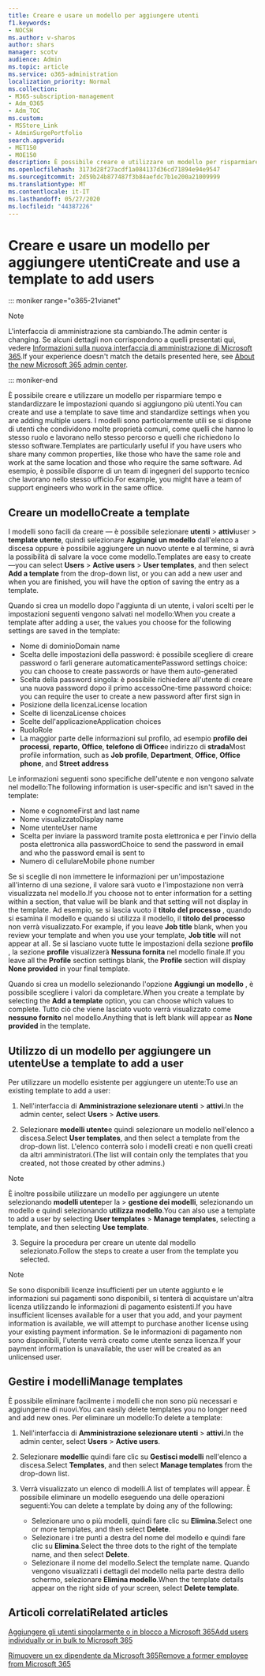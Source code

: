 ```yaml
---
title: Creare e usare un modello per aggiungere utenti
f1.keywords:
- NOCSH
ms.author: v-sharos
author: shars
manager: scotv
audience: Admin
ms.topic: article
ms.service: o365-administration
localization_priority: Normal
ms.collection:
- M365-subscription-management
- Adm_O365
- Adm_TOC
ms.custom:
- MSStore_Link
- AdminSurgePortfolio
search.appverid:
- MET150
- MOE150
description: È possibile creare e utilizzare un modello per risparmiare tempo e standardizzare le impostazioni quando si aggiungono più utenti.
ms.openlocfilehash: 3173d28f27acdf1a084137d36cd71894e94e9547
ms.sourcegitcommit: 2d59b24b877487f3b84aefdc7b1e200a21009999
ms.translationtype: MT
ms.contentlocale: it-IT
ms.lasthandoff: 05/27/2020
ms.locfileid: "44387226"
---
```

# <a name="create-and-use-a-template-to-add-users"></a><span data-ttu-id="d336f-103">Creare e usare un modello per aggiungere utenti</span><span class="sxs-lookup"><span data-stu-id="d336f-103">Create and use a template to add users</span></span>

::: moniker range="o365-21vianet"

> [!NOTE]
> <span data-ttu-id="d336f-104">L'interfaccia di amministrazione sta cambiando.</span><span class="sxs-lookup"><span data-stu-id="d336f-104">The admin center is changing.</span></span> <span data-ttu-id="d336f-105">Se alcuni dettagli non corrispondono a quelli presentati qui, vedere [Informazioni sulla nuova interfaccia di amministrazione di Microsoft 365](https://docs.microsoft.com/microsoft-365/admin/microsoft-365-admin-center-preview?view=o365-21vianet).</span><span class="sxs-lookup"><span data-stu-id="d336f-105">If your experience doesn't match the details presented here, see [About the new Microsoft 365 admin center](https://docs.microsoft.com/microsoft-365/admin/microsoft-365-admin-center-preview?view=o365-21vianet).</span></span>

::: moniker-end

<span data-ttu-id="d336f-106">È possibile creare e utilizzare un modello per risparmiare tempo e standardizzare le impostazioni quando si aggiungono più utenti.</span><span class="sxs-lookup"><span data-stu-id="d336f-106">You can create and use a template to save time and standardize settings when you are adding multiple users.</span></span> <span data-ttu-id="d336f-107">I modelli sono particolarmente utili se si dispone di utenti che condividono molte proprietà comuni, come quelli che hanno lo stesso ruolo e lavorano nello stesso percorso e quelli che richiedono lo stesso software.</span><span class="sxs-lookup"><span data-stu-id="d336f-107">Templates are particularly useful if you have users who share many common properties, like those who have the same role and work at the same location and those who require the same software.</span></span> <span data-ttu-id="d336f-108">Ad esempio, è possibile disporre di un team di ingegneri del supporto tecnico che lavorano nello stesso ufficio.</span><span class="sxs-lookup"><span data-stu-id="d336f-108">For example, you might have a team of support engineers who work in the same office.</span></span>  

## <a name="create-a-template"></a><span data-ttu-id="d336f-109">Creare un modello</span><span class="sxs-lookup"><span data-stu-id="d336f-109">Create a template</span></span>

<span data-ttu-id="d336f-110">I modelli sono facili da creare &mdash; è possibile selezionare **utenti**  >  **attivi**user  >  **template utente**, quindi selezionare **Aggiungi un modello** dall'elenco a discesa oppure è possibile aggiungere un nuovo utente e al termine, si avrà la possibilità di salvare la voce come modello.</span><span class="sxs-lookup"><span data-stu-id="d336f-110">Templates are easy to create&mdash;you can select **Users** > **Active users** > **User templates**, and then select **Add a template** from the drop-down list, or you can add a new user and when you are finished, you will have the option of saving the entry as a template.</span></span>

<span data-ttu-id="d336f-111">Quando si crea un modello dopo l'aggiunta di un utente, i valori scelti per le impostazioni seguenti vengono salvati nel modello:</span><span class="sxs-lookup"><span data-stu-id="d336f-111">When you create a template after adding a user, the values you choose for the following settings are saved in the template:</span></span>

- <span data-ttu-id="d336f-112">Nome di dominio</span><span class="sxs-lookup"><span data-stu-id="d336f-112">Domain name</span></span>
- <span data-ttu-id="d336f-113">Scelta delle impostazioni della password: è possibile scegliere di creare password o farli generare automaticamente</span><span class="sxs-lookup"><span data-stu-id="d336f-113">Password settings choice: you can choose to create passwords or have them auto-generated</span></span>
- <span data-ttu-id="d336f-114">Scelta della password singola: è possibile richiedere all'utente di creare una nuova password dopo il primo accesso</span><span class="sxs-lookup"><span data-stu-id="d336f-114">One-time password choice: you can require the user to create a new password after first sign in</span></span>
- <span data-ttu-id="d336f-115">Posizione della licenza</span><span class="sxs-lookup"><span data-stu-id="d336f-115">License location</span></span>
- <span data-ttu-id="d336f-116">Scelte di licenza</span><span class="sxs-lookup"><span data-stu-id="d336f-116">License choices</span></span>
- <span data-ttu-id="d336f-117">Scelte dell'applicazione</span><span class="sxs-lookup"><span data-stu-id="d336f-117">Application choices</span></span>
- <span data-ttu-id="d336f-118">Ruolo</span><span class="sxs-lookup"><span data-stu-id="d336f-118">Role</span></span>
- <span data-ttu-id="d336f-119">La maggior parte delle informazioni sul profilo, ad esempio **profilo dei processi**, **reparto**, **Office**, **telefono di Office**e indirizzo di **strada**</span><span class="sxs-lookup"><span data-stu-id="d336f-119">Most profile information, such as **Job profile**, **Department**, **Office**, **Office phone**, and **Street address**</span></span> 

<span data-ttu-id="d336f-120">Le informazioni seguenti sono specifiche dell'utente e non vengono salvate nel modello:</span><span class="sxs-lookup"><span data-stu-id="d336f-120">The following information is user-specific and isn't saved in the template:</span></span>

- <span data-ttu-id="d336f-121">Nome e cognome</span><span class="sxs-lookup"><span data-stu-id="d336f-121">First and last name</span></span>
- <span data-ttu-id="d336f-122">Nome visualizzato</span><span class="sxs-lookup"><span data-stu-id="d336f-122">Display name</span></span>
- <span data-ttu-id="d336f-123">Nome utente</span><span class="sxs-lookup"><span data-stu-id="d336f-123">User name</span></span>
- <span data-ttu-id="d336f-124">Scelta per inviare la password tramite posta elettronica e per l'invio della posta elettronica alla password</span><span class="sxs-lookup"><span data-stu-id="d336f-124">Choice to send the password in email and who the password email is sent to</span></span>
- <span data-ttu-id="d336f-125">Numero di cellulare</span><span class="sxs-lookup"><span data-stu-id="d336f-125">Mobile phone number</span></span>

<span data-ttu-id="d336f-126">Se si sceglie di non immettere le informazioni per un'impostazione all'interno di una sezione, il valore sarà vuoto e l'impostazione non verrà visualizzata nel modello.</span><span class="sxs-lookup"><span data-stu-id="d336f-126">If you choose not to enter information for a setting within a section, that value will be blank and that setting will not display in the template.</span></span> <span data-ttu-id="d336f-127">Ad esempio, se si lascia vuoto il **titolo del processo** , quando si esamina il modello e quando si utilizza il modello, il **titolo del processo** non verrà visualizzato.</span><span class="sxs-lookup"><span data-stu-id="d336f-127">For example, if you leave **Job title** blank, when you review your template and when you use your template, **Job title** will not appear at all.</span></span> <span data-ttu-id="d336f-128">Se si lasciano vuote tutte le impostazioni della sezione **profilo** , la sezione **profile** visualizzerà **Nessuna fornita** nel modello finale.</span><span class="sxs-lookup"><span data-stu-id="d336f-128">If you leave all the **Profile** section settings blank, the **Profile** section will display **None provided** in your final template.</span></span>

<span data-ttu-id="d336f-129">Quando si crea un modello selezionando l'opzione **Aggiungi un modello** , è possibile scegliere i valori da completare.</span><span class="sxs-lookup"><span data-stu-id="d336f-129">When you create a template by selecting the **Add a template** option, you can choose which values to complete.</span></span> <span data-ttu-id="d336f-130">Tutto ciò che viene lasciato vuoto verrà visualizzato come **nessuno fornito** nel modello.</span><span class="sxs-lookup"><span data-stu-id="d336f-130">Anything that is left blank will appear as **None provided** in the template.</span></span>

## <a name="use-a-template-to-add-a-user"></a><span data-ttu-id="d336f-131">Utilizzo di un modello per aggiungere un utente</span><span class="sxs-lookup"><span data-stu-id="d336f-131">Use a template to add a user</span></span>

<span data-ttu-id="d336f-132">Per utilizzare un modello esistente per aggiungere un utente:</span><span class="sxs-lookup"><span data-stu-id="d336f-132">To use an existing template to add a user:</span></span>

1. <span data-ttu-id="d336f-133">Nell'interfaccia di **Amministrazione selezionare utenti**  >  **attivi**.</span><span class="sxs-lookup"><span data-stu-id="d336f-133">In the admin center, select **Users** > **Active users**.</span></span>

2. <span data-ttu-id="d336f-134">Selezionare **modelli utente**e quindi selezionare un modello nell'elenco a discesa.</span><span class="sxs-lookup"><span data-stu-id="d336f-134">Select **User templates**, and then select a template from the drop-down list.</span></span> <span data-ttu-id="d336f-135">L'elenco conterrà solo i modelli creati e non quelli creati da altri amministratori.</span><span class="sxs-lookup"><span data-stu-id="d336f-135">(The list will contain only the templates that you created, not those created by other admins.)</span></span>

 > [!NOTE]
 > <span data-ttu-id="d336f-136">È inoltre possibile utilizzare un modello per aggiungere un utente selezionando **modelli utente**per la  >  **gestione dei modelli**, selezionando un modello e quindi selezionando **utilizza modello**.</span><span class="sxs-lookup"><span data-stu-id="d336f-136">You can also use a template to add a user by selecting **User templates** > **Manage templates**, selecting a template, and then selecting **Use template**.</span></span>

3. <span data-ttu-id="d336f-137">Seguire la procedura per creare un utente dal modello selezionato.</span><span class="sxs-lookup"><span data-stu-id="d336f-137">Follow the steps to create a user from the template you selected.</span></span>

> [!NOTE]
> <span data-ttu-id="d336f-138">Se sono disponibili licenze insufficienti per un utente aggiunto e le informazioni sui pagamenti sono disponibili, si tenterà di acquistare un'altra licenza utilizzando le informazioni di pagamento esistenti.</span><span class="sxs-lookup"><span data-stu-id="d336f-138">If you have insufficient licenses available for a user that you add, and your payment information is available, we will attempt to purchase another license using your existing payment information.</span></span> <span data-ttu-id="d336f-139">Se le informazioni di pagamento non sono disponibili, l'utente verrà creato come utente senza licenza.</span><span class="sxs-lookup"><span data-stu-id="d336f-139">If your payment information is unavailable, the user will be created as an unlicensed user.</span></span>

## <a name="manage-templates"></a><span data-ttu-id="d336f-140">Gestire i modelli</span><span class="sxs-lookup"><span data-stu-id="d336f-140">Manage templates</span></span>

<span data-ttu-id="d336f-141">È possibile eliminare facilmente i modelli che non sono più necessari e aggiungerne di nuovi.</span><span class="sxs-lookup"><span data-stu-id="d336f-141">You can easily delete templates you no longer need and add new ones.</span></span> <span data-ttu-id="d336f-142">Per eliminare un modello:</span><span class="sxs-lookup"><span data-stu-id="d336f-142">To delete a template:</span></span>

1. <span data-ttu-id="d336f-143">Nell'interfaccia di **Amministrazione selezionare utenti**  >  **attivi**.</span><span class="sxs-lookup"><span data-stu-id="d336f-143">In the admin center, select **Users** > **Active users**.</span></span>

2. <span data-ttu-id="d336f-144">Selezionare **modelli**e quindi fare clic su **Gestisci modelli** nell'elenco a discesa.</span><span class="sxs-lookup"><span data-stu-id="d336f-144">Select **Templates**, and then select **Manage templates** from the drop-down list.</span></span>

3. <span data-ttu-id="d336f-145">Verrà visualizzato un elenco di modelli.</span><span class="sxs-lookup"><span data-stu-id="d336f-145">A list of templates will appear.</span></span> <span data-ttu-id="d336f-146">È possibile eliminare un modello eseguendo una delle operazioni seguenti:</span><span class="sxs-lookup"><span data-stu-id="d336f-146">You can delete a template by doing any of the following:</span></span>
    - <span data-ttu-id="d336f-147">Selezionare uno o più modelli, quindi fare clic su **Elimina**.</span><span class="sxs-lookup"><span data-stu-id="d336f-147">Select one or more templates, and then select **Delete**.</span></span> 
    - <span data-ttu-id="d336f-148">Selezionare i tre punti a destra del nome del modello e quindi fare clic su **Elimina**.</span><span class="sxs-lookup"><span data-stu-id="d336f-148">Select the three dots to the right of the template name, and then select **Delete**.</span></span>
    - <span data-ttu-id="d336f-149">Selezionare il nome del modello.</span><span class="sxs-lookup"><span data-stu-id="d336f-149">Select the template name.</span></span> <span data-ttu-id="d336f-150">Quando vengono visualizzati i dettagli del modello nella parte destra dello schermo, selezionare **Elimina modello**.</span><span class="sxs-lookup"><span data-stu-id="d336f-150">When the template details appear on the right side of your screen, select **Delete template**.</span></span>

## <a name="related-articles"></a><span data-ttu-id="d336f-151">Articoli correlati</span><span class="sxs-lookup"><span data-stu-id="d336f-151">Related articles</span></span>

[<span data-ttu-id="d336f-152">Aggiungere gli utenti singolarmente o in blocco a Microsoft 365</span><span class="sxs-lookup"><span data-stu-id="d336f-152">Add users individually or in bulk to Microsoft 365</span></span>](add-users.md)

[<span data-ttu-id="d336f-153">Rimuovere un ex dipendente da Microsoft 365</span><span class="sxs-lookup"><span data-stu-id="d336f-153">Remove a former employee from Microsoft 365</span></span>](remove-former-employee.md)
  
